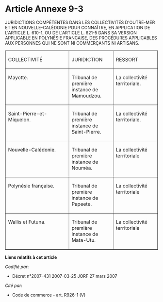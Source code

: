 # Article Annexe 9-3

JURIDICTIONS COMPÉTENTES DANS LES COLLECTIVITÉS D'OUTRE-MER ET EN NOUVELLE-CALÉDONIE POUR CONNAÎTRE, EN APPLICATION DE
L'ARTICLE L. 610-1, OU DE L'ARTICLE L. 621-5 DANS SA VERSION APPLICABLE EN POLYNÉSIE FRANCAISE, DES PROCÉDURES APPLICABLES
AUX PERSONNES QUI NE SONT NI COMMERÇANTS NI ARTISANS. 

<table cellpadding="0" border="1" cellspacing="1" align="center" width="740">
  <thead>
    <tr>
      <td width="195">

COLLECTIVITÉ

</td>
      <td width="130">

JURIDICTION

</td>
      <td width="130">

RESSORT

</td>
    </tr>
  </thead>
  <tbody>
    <tr>
      <td valign="top">

Mayotte.

</td>
      <td valign="top">

Tribunal de première instance de Mamoudzou.

</td>
      <td valign="top">

La collectivité territoriale.

</td>
    </tr>
    <tr>
      <td valign="top">

Saint-Pierre-et-Miquelon.

</td>
      <td valign="top">

Tribunal de première instance de Saint-Pierre.

</td>
      <td valign="top">

La collectivité territoriale.

</td>
    </tr>
    <tr>
      <td valign="top">

Nouvelle-Calédonie.

</td>
      <td valign="top">

Tribunal de première instance de Nouméa.

</td>
      <td valign="top">

La collectivité territoriale

</td>
    </tr>
    <tr>
      <td valign="top">

Polynésie française.

</td>
      <td valign="top">

Tribunal de première instance de Papeete.

</td>
      <td valign="top">

La collectivité territoriale

</td>
    </tr>
    <tr>
      <td valign="top">

Wallis et Futuna.

</td>
      <td valign="top">

Tribunal de première instance de Mata-Utu.

</td>
      <td valign="top">

La collectivité territoriale

</td>
    </tr>
  </tbody>
</table>

**Liens relatifs à cet article**

_Codifié par_:

  - Décret n°2007-431 2007-03-25 JORF 27 mars 2007

_Cité par_:

  - Code de commerce - art. R926-1 (V)
